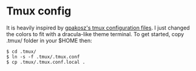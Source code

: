 # Tmux config

It is heavily inspired by [gpakosz's tmux configuration files](https://github.com/gpakosz/.tmux). I just changed the colors to fit with a dracula-like theme terminal.
To get started, copy .tmux/ folder in your $HOME then:
```
$ cd .tmux/
$ ln -s -f .tmux/.tmux.conf 
$ cp .tmux/.tmux.conf.local .
```
